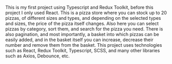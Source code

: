 This is my first project using Typescript and Redux Toolkit, before this project I only used React. This is a pizza store where you can stock up to 20 pizzas, of different sizes and types, and depending on the selected types and sizes, the price of the pizza itself changes. Also here you can select pizzas by category, sort them, and search for the pizza you need. There is also pagination, and most importantly, a basket into which pizzas can be easily added, and in the basket itself you can increase, decrease their number and remove them from the basket. This project uses technologies such as React, Redux Toolkit, Typescript, SCSS, and many other libraries such as Axios, Debounce, etc.
